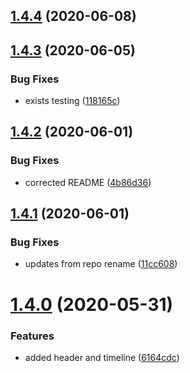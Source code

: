 ## [1.4.4](https://github.com/lewisjfoster/uk-lockdown-2020/compare/v1.4.3...v1.4.4) (2020-06-08)



## [1.4.3](https://github.com/lewisjfoster/uk-lockdown-2020/compare/v1.4.2...v1.4.3) (2020-06-05)


### Bug Fixes

* exists testing ([118165c](https://github.com/lewisjfoster/uk-lockdown-2020/commit/118165c4cf832143f7ab18153881d4d7dce048ab))



## [1.4.2](https://github.com/lewisjfoster/uk-lockdown-2020/compare/v1.4.1...v1.4.2) (2020-06-01)


### Bug Fixes

* corrected README ([4b86d36](https://github.com/lewisjfoster/uk-lockdown-2020/commit/4b86d361e73ef642892390f03920a882fa2e5363))



## [1.4.1](https://github.com/lewisjfoster/uk-lockdown-2020/compare/v1.4.0...v1.4.1) (2020-06-01)


### Bug Fixes

* updates from repo rename ([11cc608](https://github.com/lewisjfoster/uk-lockdown-2020/commit/11cc608fe18b7bfc900aed9dc22602be847edad4))



# [1.4.0](https://github.com/lewisjfoster/uk-lockdown-2020/compare/v1.3.1...v1.4.0) (2020-05-31)


### Features

* added header and timeline ([6164cdc](https://github.com/lewisjfoster/uk-lockdown-2020/commit/6164cdc7a93f7f1c26501cf6efb9813dc8a67e8d))



